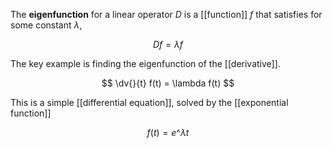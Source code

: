 The **eigenfunction** for a linear operator $D$ is a [[function]] $f$ that satisfies for some constant $\lambda$,

$$
Df = \lambda f
$$

The key example is finding the eigenfunction of the [[derivative]].

$$
\dv{}{t} f(t) = \lambda f(t)
$$

This is a simple [[differential equation]], solved by the [[exponential function]]

$$
f(t) = e\^{\lambda t}
$$